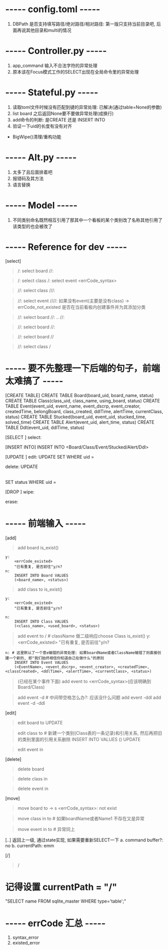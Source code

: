 # ----- config.toml -----
1. DBPath 是否支持填写路径/绝对路径/相对路径: 第一版只支持当前目录吧, 后面再说其他目录和multi的情况

# ----- Controller.py -----
1. app_command 输入不合法字符的异常处理
2. 原本该在Focus模式工作的SELECT出现在全局命令里的异常处理

# ----- Stateful.py -----
1. 读取toml文件时候没有匹配到键的异常处理: 已解决(通过table=None的参数)
2. list board 之后返回None要不要做异常处理(成换行)
3. add命令的判断: 是CREATE 还是 INSERT INTO
4. 验证一下uid的长度有没有对齐
   
- BigWipe()清理/重构功能

# ----- Alt.py -----
1. 太多了且后面排着吧
2. 报错码及其方法
3. 语言替换

# ----- Model -----
1. 不同类别命名既然相互引用了那其中一个看板的某个类别改了名称其他引用了该类型的也会被改了


# ----- Reference for dev -----
[select]
> /: select board <boardName>
/<boardName>/: 

> /: select class <className>
> /: select event <eventName>
<errCode_syntax>


> /<boardName>/: select class <className>
/<boardName>/<className>/: 

> /<boardName>/: select event <eventName>
/<boardName>/<className>/<eventName>/: 
如果没有event(主要是没有class) -> errCode_not_existed
是否在当前看板内创建事件并为其添加分类


> /<boardName>/: select board <boardName>
> /<boardName>/: ..
/<boardName>/: 


> /<boardName>/: select board <boardName2>
/<boardName2>/: 

> /<boardName>/: select board <boardName2>/<className>/<eventName>

> /<boardName>/: select class <boardName2>/<className>


# ----- 要不先整理一下后端的句子，前端太难搞了 -----
[CREATE TABLE]
CREATE TABLE Board(board_uid, board_name, status)
CREATE TABLE Class(class_uid, class_name, using_board, status)
CREATE TABLE Event(event_uid, event_name, event_dscrp, event_creator, createdTime, belongBoard, class_created, ddlTime, alertTime, currentClass, status)
CREATE TABLE Stucked(board_uid, event_uid, stucked_time, solved_time)
CREATE TABLE Alert(event_uid, alert_time, status)
CREATE TABLE Ddl(event_uid, ddlTime, status)

[SELECT ]
select:


[INSERT INTO]
INSERT INTO <Board/Class/Event/Stucked/Alert/Ddl>

[UPDATE ]
edit:
UPDATE <table> SET <column> WHERE uid = <uid>

delete:
UPDATE <table> SET status WHERE uid = <uid>


[DROP ]
wipe:

erase:


# ----- 前端输入 -----
[add]
> add board <boardName>
is_exist()

    y:
        <errCode_existed>
        "已有重复, 是否前往"y/n?
    n:
        INSERT INTO Board VALUES
        (<board_name>, <status>)

> add class <className> to <boardName>
is_exist()

    y:
        <errCode_existed>
        "已有重复, 是否前往"y/n?

    n:
        INSERT INTO Class VALUES
        (<class_name>, <used_board>, <status>)

> add event <eventName> to <boardName>/<className> # className 做二级响应choose Class
is_exist()
    y:
        <errCode_existed>
        "已有重复, 是否前往"y/n?

    n: # 这里默认了一个意e输错的异常处理: 如果boardName或者ClassName输错了则直接创建一个新的, 即"我们始终相信你知道自己在做什么"的原则
        INSERT INTO Event VALUES
        (<EventName>, <event_dscrp>, <event_creator>, <createdTime>, <classCreated>, <ddlTime>, <alertTime>, <currentClass>, <status>)


> (已经在某个事件下面) add event <eventName> to <className>
<errCode_syntax>(应该明确到Board/Class)

> add event <eventName> -d <descriptions> # 中间带空格怎么办?: 应该没什么问题
> add event <eventName> -ddl <ddlTime>
> add event <eventName> -d <descriptions> -ddl <ddlTime>


[edit]
> edit board <boardName> to <newBoardName>
UPDATE 

> edit class <className> to <newClassName> # 新建一个类别(Class表的一条记录)和引用关系, 然后再把旧的类别里面的引用关系删除
INSERT INTO <ClassTable> VALUES ()
UPDATE 

> edit event <eventName> in <boardName>


[delete]
> delete board <boardName>

> delete class <className> in <boardName>

> delete event <eventName> in <boardName>


[move]
> move board <boardName> to <somewhere> -> s <errCode_syntax>: not exist

> move class <className> in <boardName> to <boardName1> # 如果boardName或者Name1 不存在又是异常

> move event <eventName> in <className> to <className1> # 异常同上

[..]
返回上一级, 通过state实现, 如果需要重新SELECT一下
a. command buffer?: no
b. currentPath: emm


[/]
> /
# 记得设置 currentPath = "/" 
"SELECT name FROM sqlite_master WHERE type='table';"


# ----- errCode 汇总 -----
1. syntax_error
2. existed_error